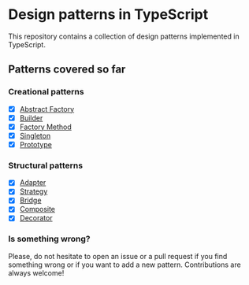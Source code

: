 # Design patterns in TypeScript

This repository contains a collection of design patterns implemented in TypeScript.

## Patterns covered so far

### Creational patterns

- [x] [Abstract Factory](https://github.com/douglas-pires/design-patterns-in-typescript/blob/main/src/criational-patterns/abstract-factory)
- [x] [Builder](https://github.com/douglas-pires/design-patterns-in-typescript/blob/main/src/criational-patterns/builder)
- [x] [Factory Method](https://github.com/douglas-pires/design-patterns-in-typescript/blob/main/src/criational-patterns/factory)
- [x] [Singleton](https://github.com/douglas-pires/design-patterns-in-typescript/blob/main/src/criational-patterns/singleton)
- [x] [Prototype](https://github.com/douglas-pires/design-patterns-in-typescript/blob/main/src/criational-patterns/prototype)

### Structural patterns

- [x] [Adapter](https://github.com/douglas-pires/design-patterns-in-typescript/blob/main/src/structural-patterns/adapter)
- [x] [Strategy](https://github.com/douglas-pires/design-patterns-in-typescript/blob/main/src/structural-patterns/strategy)
- [x] [Bridge](https://github.com/douglas-pires/design-patterns-in-typescript/blob/main/src/structural-patterns/bridge)
- [x] [Composite](https://github.com/douglas-pires/design-patterns-in-typescript/blob/main/src/structural-patterns/composite)
- [x] [Decorator](https://github.com/douglas-pires/design-patterns-in-typescript/blob/main/src/structural-patterns/decorator)

### Is something wrong?

Please, do not hesitate to open an issue or a pull request if you find something wrong or if you want to add a new pattern. Contributions are always welcome!

